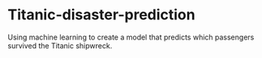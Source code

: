 # Titanic-disaster-prediction
Using machine learning to create a model that predicts which passengers survived the Titanic shipwreck.
